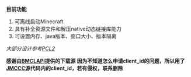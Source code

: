 **目前功能**
1. 可离线启动Minecraft
2. 具有补全资源文件和解压native动态链接库能力
3. 可设置内存、java版本、窗口大小、版本隔离

*大部分设计参考[PCL2](https://github.com/Hex-Dragon/PCL2)*

**感谢由[BMCLAPI](https://bmclapidoc.bangbang93.com/)提供的下载源**
**因为不知道怎么申请client_id的问题，所以用了[JMCCC](https://github.com/xfl03/JMCCC)源代码内的client_id，若有侵权，联系删除**